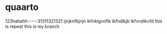 # quaarto
123hahahh-----31311321321
ijnjknfkjnjn
lkfnklgvnflk
lkfndlkjb
lkfvndlkvfd
this is repeat
this is my branch
